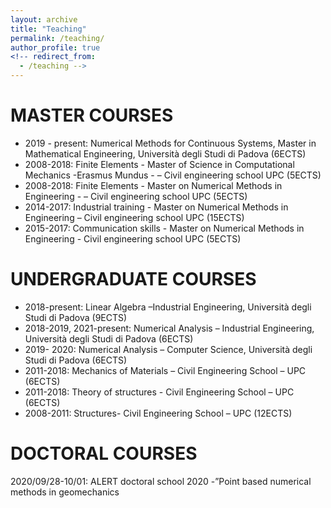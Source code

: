 ```yaml
---
layout: archive
title: "Teaching"
permalink: /teaching/
author_profile: true
<!-- redirect_from:
  - /teaching -->
---
```




MASTER COURSES
======
* 2019 - present:  Numerical Methods for Continuous Systems, Master in Mathematical Engineering, Università degli Studi di Padova (6ECTS)
* 2008-2018:  Finite Elements - Master of Science in Computational Mechanics -Erasmus Mundus - –
Civil engineering school UPC (5ECTS)
* 2008-2018:  Finite Elements - Master on Numerical Methods in Engineering - – Civil engineering
school UPC (5ECTS)
* 2014-2017:  Industrial training - Master on Numerical Methods in Engineering – Civil engineering
school UPC (15ECTS)
* 2015-2017:  Communication skills - Master on Numerical Methods in Engineering - Civil engineering
school UPC (5ECTS)

UNDERGRADUATE COURSES
======
* 2018-present:  Linear Algebra –Industrial Engineering, Università degli Studi di Padova (9ECTS)
* 2018-2019, 2021-present: Numerical Analysis – Industrial Engineering, Università degli Studi di Padova (6ECTS)
* 2019- 2020: Numerical Analysis – Computer Science, Università degli Studi di Padova (6ECTS)
* 2011-2018: Mechanics of Materials – Civil Engineering School – UPC (6ECTS)
* 2011-2018: Theory of structures - Civil Engineering School – UPC (6ECTS)
* 2008-2011: Structures- Civil Engineering School – UPC (12ECTS)

DOCTORAL COURSES
======
2020/09/28-10/01: ALERT doctoral school 2020 -”Point based numerical methods in geomechanics